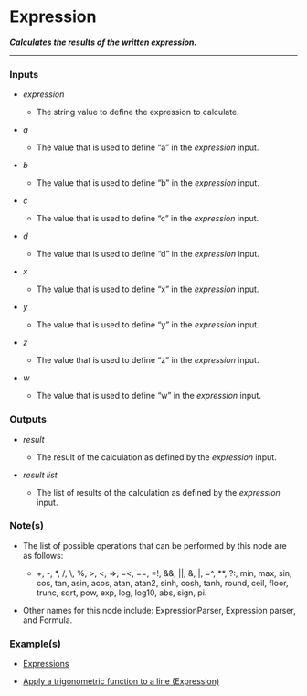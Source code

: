 # Expression

**_Calculates the results of the written expression._**

---


### Inputs

* _expression_

  * The string value to define the expression to calculate.

* _a_

  * The value that is used to define “a” in the _expression_ input.

* _b_

  * The value that is used to define “b” in the _expression_ input.

* _c_

  * The value that is used to define “c” in the _expression_ input.

* _d_

  * The value that is used to define “d” in the _expression_ input.

* _x_

  * The value that is used to define “x” in the _expression_ input.

* _y_

  * The value that is used to define “y” in the _expression_ input.

* _z_

  * The value that is used to define “z” in the _expression_ input.

* _w_

  * The value that is used to define “w” in the _expression_ input.


### Outputs

* _result_

  * The result of the calculation as defined by the _expression_ input.

* _result list_

  * The list of results of the calculation as defined by the _expression_ input.


### Note(s)

* The list of possible operations that can be performed by this node are as follows:

  * +, -, *, /, \\, %, >, <, =>, =<, ==, =!, &&, ||, &, |, =^, **, ?:, min, max, sin, cos, tan, asin, acos, atan, atan2, sinh, cosh, tanh, round, ceil, floor, trunc, sqrt, pow, exp, log, log10, abs, sign, pi.

* Other names for this node include: ExpressionParser, Expression parser, and Formula.


### Example(s)

* <a href="https://creator.trimble.com/graph?assetURI=whp:cc400e35-5f8d-4268-ae7c-46c929676b15&version=latest" target="_blank">Expressions</a>

* <a href="https://creator.trimble.com/graph?assetURI=whp:1f70759c-28f5-444b-872e-761ec4e0b733&version=latest" target="_blank">Apply a trigonometric function to a line (Expression)</a>
